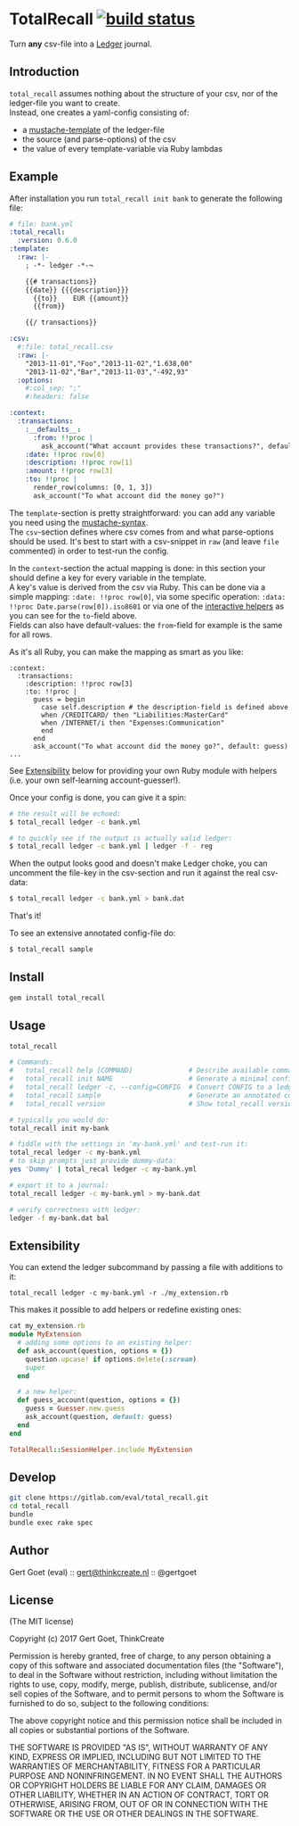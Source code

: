 # TotalRecall [![build status](https://gitlab.com/eval/total_recall/badges/master/build.svg)](https://gitlab.com/eval/total_recall/commits/master)

Turn **any** csv-file into a [Ledger](http://ledger-cli.org/) journal.

## Introduction

`total_recall` assumes nothing about the structure of your csv, nor of the ledger-file you want to create.  
Instead, one creates a yaml-config consisting of:
* a [mustache-template](https://github.com/defunkt/mustache) of the ledger-file
* the source (and parse-options) of the csv
* the value of every template-variable via Ruby lambdas

## Example

After installation you run `total_recall init bank` to generate the following file:
```yaml
# file: bank.yml
:total_recall:
  :version: 0.6.0
:template:
  :raw: |-
    ; -*- ledger -*-¬

    {{# transactions}}
    {{date}} {{{description}}}
      {{to}}    EUR {{amount}}
      {{from}}

    {{/ transactions}}

:csv:
  #:file: total_recall.csv
  :raw: |-
    "2013-11-01","Foo","2013-11-02","1.638,00"
    "2013-11-02","Bar","2013-11-03","-492,93"
  :options:
    #:col_sep: ";"
    #:headers: false

:context:
  :transactions:
    :__defaults__:
      :from: !!proc |
        ask_account("What account provides these transactions?", default: 'Assets:Checking')
    :date: !!proc row[0]
    :description: !!proc row[1]
    :amount: !!proc row[3]
    :to: !!proc |
      render_row(columns: [0, 1, 3])
      ask_account("To what account did the money go?")
```

The `template`-section is pretty straightforward: you can add any variable you need using the [mustache-syntax](http://mustache.github.io/mustache.5.html).  
The `csv`-section defines where csv comes from and what parse-options should be used. It's best to start with a csv-snippet in `raw` (and leave `file` commented) in order to test-run the config.

In the `context`-section the actual mapping is done: in this section your should define a key for every variable in the template.  
A key's value is derived from the csv via Ruby. This can be done via a simple mapping: `:date: !!proc row[0]`, via some specific operation: `:data: !!proc Date.parse(row[0]).iso8601` or via one of the [interactive helpers](https://gitlab.com/eval/total_recall/blob/v0.6.0/lib/total_recall.rb#L27-50) as you can see for the `to`-field above.  
Fields can also have default-values: the `from`-field for example is the same for all rows.

As it's all Ruby, you can make the mapping as smart as you like:
```
:context:
  :transactions:
    :description: !!proc row[3]
    :to: !!proc |
      guess = begin
        case self.description # the description-field is defined above
        when /CREDITCARD/ then "Liabilities:MasterCard"
        when /INTERNET/i then "Expenses:Communication"
        end
      end
      ask_account("To what account did the money go?", default: guess)
...
```

See [Extensibility](#extensibility) below for providing your own Ruby module with helpers (i.e. your own self-learning account-guesser!).

Once your config is done, you can give it a spin:
```bash
# the result will be echoed:
$ total_recall ledger -c bank.yml

# to quickly see if the output is actually valid ledger:
$ total_recall ledger -c bank.yml | ledger -f - reg
```

When the output looks good and doesn't make Ledger choke, you can uncomment the file-key in the csv-section and run it against the real csv-data:
```bash
$ total_recall ledger -c bank.yml > bank.dat
```

That's it!

To see an extensive annotated config-file do:
```bash
$ total_recall sample
```

## Install

```bash
gem install total_recall
```

## Usage

```bash
total_recall

# Commands:
#   total_recall help [COMMAND]              # Describe available commands or one specific command
#   total_recall init NAME                   # Generate a minimal config NAME.yml
#   total_recall ledger -c, --config=CONFIG  # Convert CONFIG to a ledger
#   total_recall sample                      # Generate an annotated config
#   total_recall version                     # Show total_recall version

# typically you would do:
total_recall init my-bank

# fiddle with the settings in 'my-bank.yml' and test-run it:
total_recal ledger -c my-bank.yml
# to skip prompts just provide dummy-data:
yes 'Dummy' | total_recal ledger -c my-bank.yml

# export it to a journal:
total_recall ledger -c my-bank.yml > my-bank.dat

# verify correctness with ledger:
ledger -f my-bank.dat bal
```

## Extensibility

You can extend the ledger subcommand by passing a file with additions to it:

```
total_recall ledger -c my-bank.yml -r ./my_extension.rb
```

This makes it possible to add helpers or redefine existing ones:

```ruby
cat my_extension.rb
module MyExtension
  # adding some options to an existing helper:
  def ask_account(question, options = {})
    question.upcase! if options.delete(:scream)
    super
  end

  # a new helper:
  def guess_account(question, options = {})
    guess = Guesser.new.guess
    ask_account(question, default: guess)
  end
end

TotalRecall::SessionHelper.include MyExtension
```

## Develop
    
```bash
git clone https://gitlab.com/eval/total_recall.git
cd total_recall
bundle
bundle exec rake spec
```
## Author

Gert Goet (eval) :: gert@thinkcreate.nl :: @gertgoet

## License

(The MIT license)

Copyright (c) 2017 Gert Goet, ThinkCreate

Permission is hereby granted, free of charge, to any person obtaining
a copy of this software and associated documentation files (the
"Software"), to deal in the Software without restriction, including
without limitation the rights to use, copy, modify, merge, publish,
distribute, sublicense, and/or sell copies of the Software, and to
permit persons to whom the Software is furnished to do so, subject to
the following conditions:

The above copyright notice and this permission notice shall be
included in all copies or substantial portions of the Software.

THE SOFTWARE IS PROVIDED "AS IS", WITHOUT WARRANTY OF ANY KIND,
EXPRESS OR IMPLIED, INCLUDING BUT NOT LIMITED TO THE WARRANTIES OF
MERCHANTABILITY, FITNESS FOR A PARTICULAR PURPOSE AND
NONINFRINGEMENT. IN NO EVENT SHALL THE AUTHORS OR COPYRIGHT HOLDERS BE
LIABLE FOR ANY CLAIM, DAMAGES OR OTHER LIABILITY, WHETHER IN AN ACTION
OF CONTRACT, TORT OR OTHERWISE, ARISING FROM, OUT OF OR IN CONNECTION
WITH THE SOFTWARE OR THE USE OR OTHER DEALINGS IN THE SOFTWARE.

